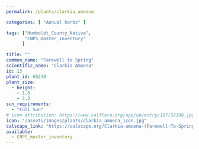 ```yaml
---
permalink: /plants/clarkia_amoena

categories: [ "Annual herbs" ]

tags: ["Humboldt_County_Native",
       "CNPS_master_inventory"
      ]

title: ""
common_name: "Farewell to Spring"
scientific_name: "Clarkia Amoena"
id: 13
plant_id: 69238 
plant_size:
  - height: 
    - 1.5
    - 3.3
sun_requirements:
  - "Full Sun"
# icon attribution: https://www.calflora.org/app/up/entry/107/32198.jpg 
icon: "/assets/images/plants/clarkia_amoena_icon.jpg" 
calscape_link: "https://calscape.org/Clarkia-amoena-(Farewell-To-Spring)"
available: 
  - CNPS_master_inventory
---
```


